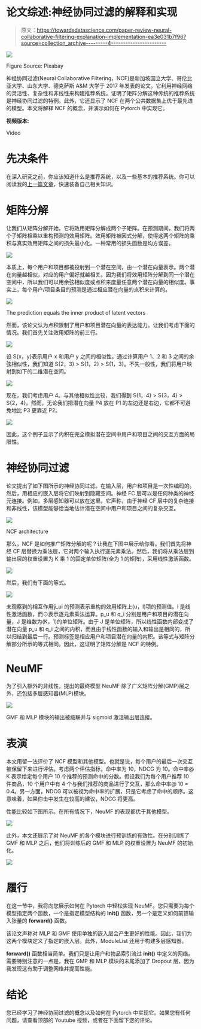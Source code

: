 # 论文综述:神经协同过滤的解释和实现

> 原文：<https://towardsdatascience.com/paper-review-neural-collaborative-filtering-explanation-implementation-ea3e031b7f96?source=collection_archive---------4----------------------->

![](img/f505880c268177fe5e934f87ac7e3070.png)

Figure Source: Pixabay

神经协同过滤(Neural Collaborative Filtering，NCF)是新加坡国立大学、哥伦比亚大学、山东大学、德克萨斯 A&M 大学于 2017 年发表的论文。它利用神经网络的灵活性、复杂性和非线性来构建推荐系统。证明了矩阵分解这种传统的推荐系统是神经协同过滤的特例。此外，它还显示了 NCF 在两个公共数据集上优于最先进的模型。本文将解释 NCF 的概念，并演示如何在 Pytorch 中实现它。

**视频版本:**

Video

# 先决条件

在深入研究之前，你应该知道什么是推荐系统，以及一些基本的推荐系统。你可以阅读我的[上一篇文章](https://hackernoon.com/introduction-to-recommender-system-part-1-collaborative-filtering-singular-value-decomposition-44c9659c5e75)，快速装备自己相关知识。

# 矩阵分解

让我们从矩阵分解开始。它将效用矩阵分解成两个子矩阵。在预测期间，我们将两个子矩阵相乘以重构预测的效用矩阵。效用矩阵被因式分解，使得这两个矩阵的乘积与真实效用矩阵之间的损失最小化。一种常用的损失函数是均方误差。

![](img/b6cb57a921272677584f7c7a1e9608d2.png)

本质上，每个用户和项目都被投射到一个潜在空间，由一个潜在向量表示。两个潜在向量越相似，对应的用户偏好就越相关。因为我们将效用矩阵分解到同一个潜在空间中，所以我们可以用余弦相似度或点积来度量任意两个潜在向量的相似度。事实上，每个用户/项目条目的预测是通过相应潜在向量的点积来计算的。

![](img/7a9441d7d7b35558bfb19a45de45aea5.png)

The prediction equals the inner product of latent vectors

然而，该论文认为点积限制了用户和项目潜在向量的表达能力。让我们考虑下面的情况。我们首先关注效用矩阵的前三行。

![](img/2ab3381771ae048767923d167954f06a.png)

设 S{x，y}表示用户 x 和用户 y 之间的相似性。通过计算用户 1、2 和 3 之间的余弦相似性，我们知道 S{2，3} > S{1，2} > S{1，3}。不失一般性，我们将用户映射到如下的二维潜在空间。

![](img/cc9991b9f2930836ba0a647874b9aa2c.png)

现在，我们考虑用户 4。与其他相似性比较，我们得到 S{1，4} > S{3，4} > S{2，4}。然而，无论我们把潜在向量 P4 放在 P1 的左边还是右边，它都不可避免地比 P3 更靠近 P2。

![](img/4f23c014d94b862064de8fcd87edb967.png)

因此，这个例子显示了内积在完全模拟潜在空间中用户和项目之间的交互方面的局限性。

# 神经协同过滤

论文提出了如下图所示的神经协同过滤。在输入层，用户和项目是一次性编码的。然后，用相应的嵌入层将它们映射到隐藏空间。神经 FC 层可以是任何种类的神经元连接。例如，多层感知器可以放在这里。它声称，由于神经 CF 层中的复杂连接和非线性，该模型能够恰当地估计潜在空间中用户和项目之间的复杂交互。

![](img/ac3107721e058aa0908bc8fd91d22cb5.png)

NCF architecture

那么，NCF 是如何推广矩阵分解的呢？让我在下图中展示给你看。我们首先将神经 CF 层替换为乘法层，它对两个输入执行逐元素乘法。然后，我们将从乘法层到输出层的权重设置为 K 乘 1 的固定单位矩阵(全为 1 的矩阵)，采用线性激活函数。

![](img/765cff72ae013533fcf417d409ad42da.png)

然后，我们有下面的等式。

![](img/69b49a344a39477942f211a772e34909.png)

未观察到的相互作用ŷ_ui 的预测表示重构的效用矩阵上(u，I)项的预测值。l 是线性激活函数，而⊙表示逐元素乘法运算。p_u 和 q_i 分别是用户和项目的潜在向量，J 是维数为(K，1)的单位矩阵。由于 J 是单位矩阵，所以线性函数内部变成了潜在向量 p_u 和 q_i 之间的内积，而且由于线性函数的输入和输出是相同的，所以归结到最后一行。预测标签是相应用户和项目潜在向量的内积。该等式与矩阵分解部分所示的等式相同。因此，这证明了矩阵分解是 NCF 的特例。

# NeuMF

为了引入额外的非线性，提出的最终模型 NeuMF 除了广义矩阵分解(GMP)层之外，还包括多层感知器(MLP)模块。

![](img/02b209dd6a039e68de0ae2e3f83405a0.png)

GMF 和 MLP 模块的输出被级联并与 sigmoid 激活输出层连接。

# 表演

本文用留一法评价了 NCF 模型和其他模型。也就是说，每个用户的最后一次交互被保留下来进行评估。考虑两个评估指标，命中率为 10，NDCG 为 10。命中率@ K 表示给定每个用户 10 个推荐的预测命中的分数。假设我们为每个用户推荐 10 件商品，10 个用户中有 4 个与我们推荐的商品进行了交互，那么命中率@ 10 = 0.4。另一方面，NDCG 可以被视为命中率的扩展，只是它考虑了命中的顺序。这意味着，如果你击中发生在较高的建议，NDCG 将更高。

性能比较如下图所示。在所有情况下，NeuMF 的表现都优于其他模型。

![](img/2ba4367cf0ca07a9b867f1cad13196b5.png)

此外，本文还展示了对 NeuMF 的各个模块进行预训练的有效性。在分别训练了 GMF 和 MLP 之后，他们将训练后的 GMF 和 MLP 的权重设置为 NeuMF 的初始化。

![](img/d5c705d643ce52eac5456a6fba985d4f.png)

# 履行

在这一节中，我将向您展示如何在 Pytorch 中轻松实现 NeuMF。您只需要为每个模型指定两个函数，一个是指定模型结构的 **__init__()** 函数，另一个是定义如何前馈输入张量的 **forward()** 函数。

该论文声称对 MLP 和 GMF 使用单独的嵌入层会产生更好的性能。因此，我们为这两个模块定义了指定的嵌入层。此外，ModuleList 还用于构建多层感知器。

**forward()** 函数相当简单。我们只是让用户和物品索引流过 **__init__()** 中定义的网络。需要特别注意的一点是，我在 GMP 和 MLP 模块的末尾添加了 Dropout 层，因为我发现这有助于调整网络并提高性能。

# 结论

您已经学习了神经协同过滤的概念以及如何在 Pytorch 中实现它。如果您有任何问题，请查看顶部的 Youtube 视频，或者在下面留下您的评论。